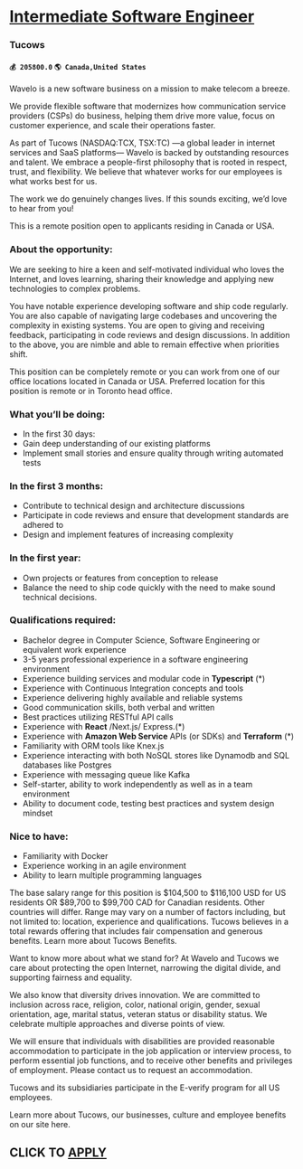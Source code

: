 # [Intermediate Software Engineer](https://www.remotewlb.com/apply/intermediate-software-engineer-76136)  
### Tucows  
#### `💰 205800.0` `🌎 Canada,United States`  

Wavelo is a new software business on a mission to make telecom a breeze.

We provide flexible software that modernizes how communication service providers (CSPs) do business, helping them drive more value, focus on customer experience, and scale their operations faster.

As part of Tucows (NASDAQ:TCX, TSX:TC) —a global leader in internet services and SaaS platforms— Wavelo is backed by outstanding resources and talent. We embrace a people-first philosophy that is rooted in respect, trust, and flexibility. We believe that whatever works for our employees is what works best for us.

The work we do genuinely changes lives. If this sounds exciting, we’d love to hear from you!

This is a remote position open to applicants residing in Canada or USA.

### **About the opportunity:**

We are seeking to hire a keen and self-motivated individual who loves the Internet, and loves learning, sharing their knowledge and applying new technologies to complex problems.

You have notable experience developing software and ship code regularly. You are also capable of navigating large codebases and uncovering the complexity in existing systems. You are open to giving and receiving feedback, participating in code reviews and design discussions. In addition to the above, you are nimble and able to remain effective when priorities shift.

This position can be completely remote or you can work from one of our office locations located in Canada or USA. Preferred location for this position is remote or in Toronto head office.

###  **What you’ll be doing:**

  * In the first 30 days:
  * Gain deep understanding of our existing platforms
  * Implement small stories and ensure quality through writing automated tests

###  **In the first 3 months:**

  * Contribute to technical design and architecture discussions
  * Participate in code reviews and ensure that development standards are adhered to
  * Design and implement features of increasing complexity

### In the first year:

  * Own projects or features from conception to release
  * Balance the need to ship code quickly with the need to make sound technical decisions.

###  **Qualifications required:**

  * Bachelor degree in Computer Science, Software Engineering or equivalent work experience
  * 3-5 years professional experience in a software engineering environment
  * Experience building services and modular code in **Typescript** (*)
  * Experience with Continuous Integration concepts and tools
  * Experience delivering highly available and reliable systems
  * Good communication skills, both verbal and written
  * Best practices utilizing RESTful API calls 
  * Experience with **React** /Next.js/ Express.(*)
  * Experience with **Amazon Web Service** APIs (or SDKs) and **Terraform** (*)
  * Familiarity with ORM tools like Knex.js
  * Experience interacting with both NoSQL stores like Dynamodb and SQL databases like Postgres
  * Experience with messaging queue like Kafka
  * Self-starter, ability to work independently as well as in a team environment
  * Ability to document code, testing best practices and system design mindset

###  **Nice to have:**

  * Familiarity with Docker
  * Experience working in an agile environment
  * Ability to learn multiple programming languages

The base salary range for this position is $104,500 to $116,100 USD for US residents OR $89,700 to $99,700 CAD for Canadian residents. Other countries will differ. Range may vary on a number of factors including, but not limited to: location, experience and qualifications. Tucows believes in a total rewards offering that includes fair compensation and generous benefits. Learn more about Tucows Benefits.

Want to know more about what we stand for? At Wavelo and Tucows we care about protecting the open Internet, narrowing the digital divide, and supporting fairness and equality.

We also know that diversity drives innovation. We are committed to inclusion across race, religion, color, national origin, gender, sexual orientation, age, marital status, veteran status or disability status. We celebrate multiple approaches and diverse points of view.

We will ensure that individuals with disabilities are provided reasonable accommodation to participate in the job application or interview process, to perform essential job functions, and to receive other benefits and privileges of employment. Please contact us to request an accommodation.

Tucows and its subsidiaries participate in the E-verify program for all US employees.

Learn more about Tucows, our businesses, culture and employee benefits on our site here.

  
## CLICK TO [APPLY](https://www.remotewlb.com/apply/intermediate-software-engineer-76136)

